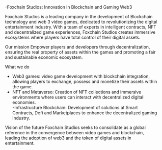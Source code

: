-Foxchain Studios: Innovation in Blockchain and Gaming Web3

Foxchain Studios is a leading company in the development of Blockchain technology and web 3 video games, dedicated to revolutionizing the digital entertainment industry. With a team of experts in intelligent contracts, NFT and decentralized game experiences, Foxchain Studios creates immersive ecosystems where players have total control of their digital assets.  

Our mission
Empower players and developers through decentralization, ensuring the real property of assets within the games and promoting a fair and sustainable economic ecosystem.  

What we do
- Web3 games: video game development with blockchain integration, allowing players to exchange, possess and monetize their assets within the game.  
- NFT and Metaverso: Creation of NFT collections and immersive environments where users can interact with decentralized digital economies.  
-Infrastructure Blockchain: Development of solutions at Smart Contracts, Defi and Marketplaces to enhance the decentralized gaming industry.  

Vision of the future
Foxchain Studios seeks to consolidate as a global reference in the convergence between video games and blockchain, leading the adoption of web3 and the token of digital assets in entertainment.
